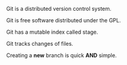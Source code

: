 Git is a distributed version control system.

Git is free software distributed under the GPL.

Git has a mutable index called stage.

Git tracks changes of files.

Creating a **new** branch is quick **AND** simple.

 